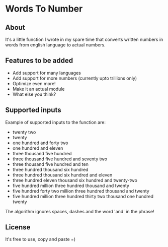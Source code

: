 # Words To Number

## About
It's a little function I wrote in my spare time that converts 
written numbers in words from english language to actual numbers.

## Features to be added
* Add support for many languages
* Add support for more numbers (currently upto trillions only)
* Optimize even more!
* Make it an actual module
* What else you think?

## Supported inputs
Example of supported inputs to the function are:
* twenty two
* twenty
* one hundred and forty two
* one hundred and eleven
* three thousand five hundred
* three thousand five hundred and seventy two
* three thousand five hundred and ten
* three hundred thousand six hundred
* three hundred thousand six hundred and eleven
* three hundred eleven thousand six hundred and twenty-two
* five hundred million three hundred thousand and twenty 
* five hundred forty two million three hundred thousand and twenty
* five hundred million three hundred thirty two thousand one hundred twenty

The algorithm ignores spaces, dashes and the word 'and' in the phrase!

## License
It's free to use, copy and paste =)